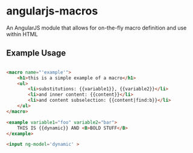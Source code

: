 angularjs-macros
================

An AngularJS module that allows for on-the-fly macro definition and use within HTML



## Example Usage

~~~html

<macro name="'example'">
	<h1>this is a simple example of a macro</h1>
	<ul>
		<li>substitutions: {{variable1}}, {{variable2}}</li>
		<li>and inner content: {{content}}</li>
		<li>and content subselection: {{content|find:b}}</li>
	</ul>
</macro>

<example variable1="foo" variable2="bar">
	THIS IS {{dynamic}} AND <B>BOLD STUFF</B> 
</example>

<input ng-model='dynamic' >

~~~

